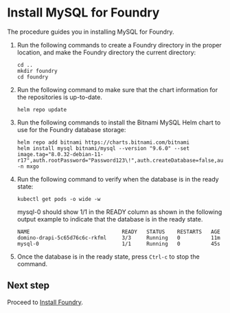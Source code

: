 # Install MySQL for Foundry

The procedure guides you in installing MySQL for Foundry.

1. Run the following commands to create a Foundry directory in the proper location, and make the Foundry directory the current directory:

    ```
    cd ..
    mkdir foundry
    cd foundry
    ```

2. Run the following command to make sure that the chart information for the repositories is up-to-date.

    ```
    helm repo update
    ```

3. Run the following commands to install the Bitnami MySQL Helm chart to use for the Foundry database storage:

    ```
    helm repo add bitnami https://charts.bitnami.com/bitnami
    helm install mysql bitnami/mysql --version "9.6.0" --set image.tag="8.0.32-debian-11-r17",auth.rootPassword="Password123\!",auth.createDatabase=false,auth.username=dbclient,auth.password="Password123\!" -n mxgo
    ```

4. Run the following command to verify when the database is in the ready state:

    ```
    kubectl get pods -o wide -w
    ```

    mysql-0 should show 1/1 in the READY column as shown in the following output example to indicate that the database is in the ready state.

    ```{ .yaml .no-copy }
    NAME                              READY   STATUS    RESTARTS   AGE
    domino-drapi-5c65d76c6c-rkfml     3/3     Running   0          11m
    mysql-0                           1/1     Running   0          45s
    ```

5. Once the database is in the ready state, press `Ctrl-c` to stop the command.

## Next step

Proceed to [Install Foundry](installfoundry.md).